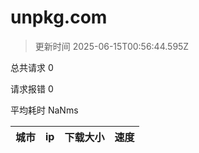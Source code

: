 
  # unpkg.com

  > 更新时间 2025-06-15T00:56:44.595Z
  
  总共请求 0

  请求报错 0

  平均耗时 NaNms

|城市|ip|下载大小|速度|
|-----|----------|---|---|

  